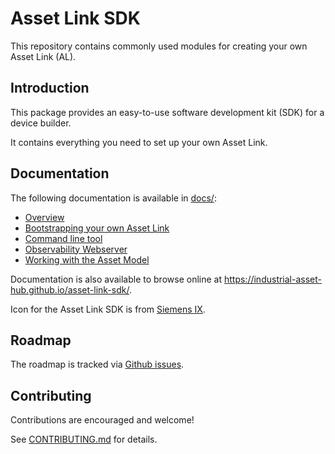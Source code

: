 # Asset Link SDK

This repository contains commonly used modules for creating your own
Asset Link (AL).

## Introduction

This package provides an easy-to-use software development kit (SDK) for a device builder.

It contains everything you need to set up your own Asset Link.

## Documentation

The following documentation is available in [docs/](docs/):

- [Overview](docs/overview.md)
- [Bootstrapping your own Asset Link](docs/bootstrap.md)
- [Command line tool](docs/cmd.md)
- [Observability Webserver](docs/observability.md)
- [Working with the Asset Model](docs/model.md)

Documentation is also available to browse online at <https://industrial-asset-hub.github.io/asset-link-sdk/>.

Icon for the Asset Link SDK is from [Siemens IX](https://github.com/siemens/ix).

## Roadmap

The roadmap is tracked via [Github issues](https://github.com/industrial-asset-hub/asset-link-sdk/issues).

## Contributing

Contributions are encouraged and welcome!

See [CONTRIBUTING.md](CONTRIBUTING.md) for details.
